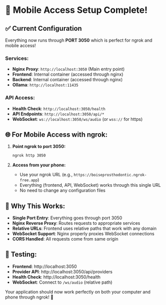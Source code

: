 # 📱 Mobile Access Setup Complete!

## ✅ **Current Configuration**

Everything now runs through **PORT 3050** which is perfect for ngrok and mobile access!

### **Services:**
- **Nginx Proxy**: `http://localhost:3050` (Main entry point)
- **Frontend**: Internal container (accessed through nginx)
- **Backend**: Internal container (accessed through nginx)
- **Ollama**: `http://localhost:11435`

### **API Access:**
- **Health Check**: `http://localhost:3050/health`
- **API Endpoints**: `http://localhost:3050/api/*`
- **WebSocket**: `ws://localhost:3050/ws/audio` (or `wss://` for https)

## 🌐 **For Mobile Access with ngrok:**

1. **Point ngrok to port 3050:**
   ```bash
   ngrok http 3050
   ```

2. **Access from your phone:**
   - Use your ngrok URL (e.g., `https://boiseprosthodontic.ngrok-free.app`)
   - Everything (frontend, API, WebSocket) works through this single URL
   - No need to change any configuration files

## 🎯 **Why This Works:**

- **Single Port Entry**: Everything goes through port 3050
- **Nginx Reverse Proxy**: Routes requests to appropriate services
- **Relative URLs**: Frontend uses relative paths that work with any domain
- **WebSocket Support**: Nginx properly proxies WebSocket connections
- **CORS Handled**: All requests come from same origin

## 🔧 **Testing:**

- **Frontend**: http://localhost:3050
- **Provider API**: http://localhost:3050/api/providers
- **Health Check**: http://localhost:3050/health
- **WebSocket**: Connect to `/ws/audio` (relative path)

Your application should now work perfectly on both your computer and phone through ngrok! 🎉